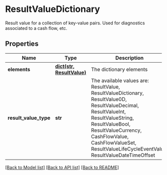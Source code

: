 # ResultValueDictionary

Result value for a collection of key-value pairs. Used for diagnostics associated to a cash flow, etc.

## Properties
Name | Type | Description | Notes
------------ | ------------- | ------------- | -------------
**elements** | [**dict(str, ResultValue)**](ResultValue.md) | The dictionary elements | [optional] 
**result_value_type** | **str** | The available values are: ResultValue, ResultValueDictionary, ResultValue0D, ResultValueDecimal, ResultValueInt, ResultValueString, ResultValueBool, ResultValueCurrency, CashFlowValue, CashFlowValueSet, ResultValueLifeCycleEventValue, ResultValueDateTimeOffset | 

[[Back to Model list]](../README.md#documentation-for-models) [[Back to API list]](../README.md#documentation-for-api-endpoints) [[Back to README]](../README.md)


